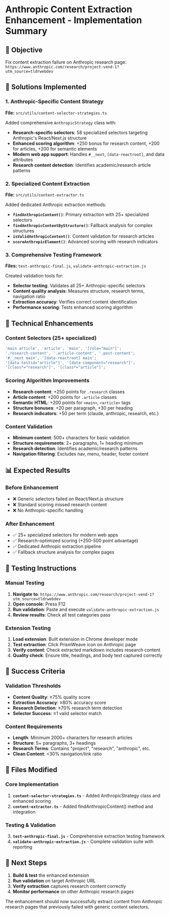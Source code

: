 # Anthropic Content Extraction Enhancement - Implementation Summary

## 🎯 Objective

Fix content extraction failure on Anthropic research page:
`https://www.anthropic.com/research/project-vend-1?utm_source=tldrwebdev`

## 🚀 Solutions Implemented

### 1. Anthropic-Specific Content Strategy

**File:** `src/utils/content-selector-strategies.ts`

Added comprehensive `AnthropicStrategy` class with:

- **Research-specific selectors**: 58 specialized selectors targeting
  Anthropic's React/Next.js structure
- **Enhanced scoring algorithm**: +250 bonus for research content, +200 for
  articles, +200 for semantic elements
- **Modern web app support**: Handles `#__next`, `[data-reactroot]`, and data
  attributes
- **Research content detection**: Identifies academic/research article patterns

### 2. Specialized Content Extraction

**File:** `src/utils/content-extractor.ts`

Added dedicated Anthropic extraction methods:

- **`findAnthropicContent()`**: Primary extraction with 25+ specialized
  selectors
- **`findAnthropicContentByStructure()`**: Fallback analysis for complex
  structures
- **`isValidAnthropicContent()`**: Content validation for research articles
- **`scoreAnthropicElement()`**: Advanced scoring with research indicators

### 3. Comprehensive Testing Framework

**Files:** `test-anthropic-final.js`, `validate-anthropic-extraction.js`

Created validation tools for:

- **Selector testing**: Validates all 25+ Anthropic-specific selectors
- **Content quality analysis**: Measures structure, research terms, navigation
  ratio
- **Extraction accuracy**: Verifies correct content identification
- **Performance scoring**: Tests enhanced scoring algorithm

## 🔧 Technical Enhancements

### Content Selectors (25+ specialized)

```typescript
'main article', 'article', 'main', '[role="main"]';
'.research-content', '.article-content', '.post-content';
'#__next main', '[data-reactroot] main';
'[data-testid="article"]', '[data-component="research"]';
'[class*="research"]', '[class*="article"]';
```

### Scoring Algorithm Improvements

- **Research content**: +250 points for `.research` classes
- **Article content**: +200 points for `.article` classes
- **Semantic HTML**: +200 points for `<main>`, `<article>` tags
- **Structure bonuses**: +20 per paragraph, +30 per heading
- **Research indicators**: +50 per term (claude, anthropic, research, etc.)

### Content Validation

- **Minimum content**: 500+ characters for basic validation
- **Structure requirements**: 2+ paragraphs, 1+ heading minimum
- **Research detection**: Identifies academic/research patterns
- **Navigation filtering**: Excludes nav, menu, header, footer content

## 📊 Expected Results

### Before Enhancement

- ❌ Generic selectors failed on React/Next.js structure
- ❌ Standard scoring missed research content
- ❌ No Anthropic-specific handling

### After Enhancement

- ✅ 25+ specialized selectors for modern web apps
- ✅ Research-optimized scoring (+250-500 point advantage)
- ✅ Dedicated Anthropic extraction pipeline
- ✅ Fallback structure analysis for complex pages

## 🧪 Testing Instructions

### Manual Testing

1. **Navigate to**:
   `https://www.anthropic.com/research/project-vend-1?utm_source=tldrwebdev`
2. **Open console**: Press F12
3. **Run validation**: Paste and execute `validate-anthropic-extraction.js`
4. **Review results**: Check all test categories pass

### Extension Testing

1. **Load extension**: Built extension in Chrome developer mode
2. **Test extraction**: Click PrismWeave icon on Anthropic page
3. **Verify content**: Check extracted markdown includes research content
4. **Quality check**: Ensure title, headings, and body text captured correctly

## 🎉 Success Criteria

### Validation Thresholds

- **Content Quality**: ≥75% quality score
- **Extraction Accuracy**: ≥80% accuracy score
- **Research Detection**: ≥70% research term detection
- **Selector Success**: ≥1 valid selector match

### Content Requirements

- **Length**: Minimum 2000+ characters for research articles
- **Structure**: 5+ paragraphs, 3+ headings
- **Research Terms**: Contains "project", "research", "anthropic", etc.
- **Clean Content**: <30% navigation/link ratio

## 🔗 Files Modified

### Core Implementation

1. **`content-selector-strategies.ts`** - Added AnthropicStrategy class and
   enhanced scoring
2. **`content-extractor.ts`** - Added findAnthropicContent() method and
   integration

### Testing & Validation

3. **`test-anthropic-final.js`** - Comprehensive extraction testing framework
4. **`validate-anthropic-extraction.js`** - Complete validation suite with
   reporting

## 🚀 Next Steps

1. **Build & test** the enhanced extension
2. **Run validation** on target Anthropic URL
3. **Verify extraction** captures research content correctly
4. **Monitor performance** on other Anthropic research pages

The enhancement should now successfully extract content from Anthropic research
pages that previously failed with generic content selectors.
